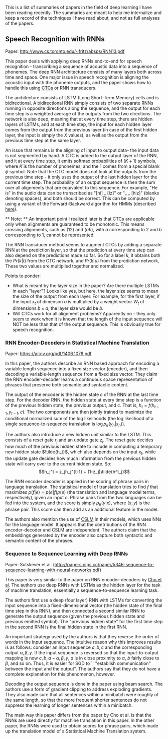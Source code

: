 This is a list of summaries of papers in the field of deep learning I have been reading recently. The summaries are meant to help me internalize and keep a record of the techniques I have read about, and not as full analyses of the papers.

## **Speech Recognition with RNNs**

Paper: http://www.cs.toronto.edu/~fritz/absps/RNN13.pdf

This paper deals with applying deep RNNs end-to-end for speech recognition - transcribing a sequence of acoustic data into a sequence of phonemes. The deep RNN architecture consists of many layers both across time and space. One major issue in speech recognition is aligning the acoustic input with the phoneme outputs, and the paper shows how to handle this using [CTCs](http://www.machinelearning.org/proceedings/icml2006/047_Connectionist_Tempor.pdf) or RNN transducers.

The architecture consists of LSTM (Long Short-Term Memory) cells and is bidirectional. A bidirectional RNN simply consists of two separate RNNs running in opposite directions along the sequence, and the output for each time step is a weighted average of the outputs from the two directions. The network is also deep, meaning that at every time step, there are hidden layers of LSTMs, and at each time step, the input for each hidden layer comes from the output from the previous layer (in case of the first hidden layer, the input is simply the $X$ values), as well as the output from the previous time step at the same layer.

An issue that remains is the aligning of input to output data- the input data is not segmented by hand. A CTC is added to the output layer of the RNN, and it at every time step, it emits softmax probabilities of $(K+1)$ symbols, where $K$ is the number of phonemes, and the 1 comes from a special blank $\phi$  symbol. Note that the CTC model does not look at the outputs from the previous time step - it only uses the output of the last hidden layer for the current time step. The probability of an output sequence is then the sum over all alignments that are equivalent to this sequence. For example, "He is" in the audio data can be transcribed as "[hi] _ [Iz]" or "_ _ [hiz]" (blanks denoting spaces), and both should be correct. This can be computed by using a variant of the Forward-Backward algorithm for HMMs (described [here](http://www.machinelearning.org/proceedings/icml2006/047_Connectionist_Tempor.pdf)).

** Note: ** An important point I realized later is that CTCs are applicable only when alignments are guaranteed to be monotonic. This means crossing alignments, such as $(1 2)$ and $(a b)$, with $a$ corresponding to $2$ and $b$ corresponding to $1$, cannot be represented.

The RNN transducer method seems to augment CTCs by adding a separate RNN at the prediction layer, so that the prediction at every time step can also depend on the predictions made so far. So for a label $k$, it obtains both the $Pr(k|t)$ from the CTC network, and $Pr(k|u)$ from the prediction network, These two values are multiplied together and normalized.

Points to ponder:
* What is meant by the layer size in the paper? Are there multiple LSTMs in each "layer"? Looks like yes, but here, the layer size seems to mean the size of the output from each layer. For example, for the first layer, if the input $x_t$ of dimenson $a$ is multiplied by a weight vector $W_t$ of dimensions $b \times a$, the layer size would be $b$.
* Will CTCs work for all alignment problems? Apparently no - they only seem to work when it is known that the length of the input sequence will NOT be less than that of the output sequence. This is obviously true for speech recognition.



### **RNN Encoder-Decoders in Statistical Machine Translation**

Paper: https://arxiv.org/pdf/1406.1078.pdf

In this paper, the authors describe an RNN based approach for encoding a variable length sequence into a fixed size vector (encoder), and then decoding a variable-length sequence from a fixed size vector. They claim the RNN encoder-decoder learns a continuous space representation of phrases that preserve both semantic and syntactic content.

The output of the encoder is the hidden state $c$ of the RNN at the last time step. For the decoder RNN, the hidden state at every time step is a function of the previous hidden state, the previous output, and $c$. That is, $h_{t} = f(h_{t-1}, y_{t-1}, c)$. The two components are then jointly trained to maximize the conditional normalized sum of the log likelihoods (the log likelihood of a single sequence-to-sequence translation is $\log{p_{\theta}(y_n | x_n)}$).

The authors also introduce a new hidden unit similar to the LSTM. This consists of a reset gate $r_j$ and an update gate $z_j$. The reset gate decides how much of the previous hidden state to include in computing a temporary new hidden state $\tilde{h_t}$, which also depends on the input $x_t$, while the update gate decides how much information from the previous hidden state will carry over to the current hidden state. So: $$h_j^t = z_jh_j^{t-1} + (1-z_j)\tilde{h^t_j}$$

The RNN encoder decoder is applied in the scoring of phrase pairs in language translation. The statistical model of translation tries to find $f$ that maximizes $p(f|e) = p(e|f)p(e)$ (the translation and language model terms, respectively), given an input $e$. Phrase pairs from the two languages can be fed into the system, and the score is simply $p_{\theta}(y|x)$, where $(x, y)$ is the phrase pair. This score can then add as an additional feature in the model.

The authors also mention the use of [CSLM](https://ufal.mff.cuni.cz/pbml/93/art-schwenk.pdf) in their models, which uses NNs for the language model. It appears that the contributions of the RNN encoder-decoder and CSLM are independent. The authors claim that the embeddings generated by the encoder also capture both syntactic and semantic content of the phrases.



### **Sequence to Sequence Learning with Deep RNNs**

Paper: Sutskever et al. (http://papers.nips.cc/paper/5346-sequence-to-sequence-learning-with-neural-networks.pdf)

This paper is very similar to the paper on RNN encoder-decoders by [Cho et al](https://arxiv.org/pdf/1406.1078.pdf). The authors use deep RNNs with LSTMs as the hidden layer for the task of machine translation, essentially a sequence-to-sequence learning task.

The authors first use a deep (four layer) RNN with LSTMs for converting the input sequence into a fixed-dimensional vector (the hidden state of the final time step in this RNN), and then connected a second similar RNN to generate the output sequence (given the previous hidden state and previous emitted symbol). The "previous hidden state" for the first time step in the second RNN is the final hidden state in the first RNN.

An important strategy used by the authors is that they reverse the order of words in the input sequence. The intuitive reason why this improves results is as follows: consider an input sequence $a, b, c$ and the corresponding output $\alpha, \beta, \gamma$. If the input sequence is reversed so that the input-to-output mapping is now $c, b, a - \alpha, \beta, \gamma$, $a$ is in close proximity to $\alpha$, $b$ fairly close to $\beta$, and so on. Thus, it is easier for SGD to `` "establish communication" between the input and the output". The authors say that they do not have a complete explanation for this phenomenon, however.

Decoding the output sequence is done in the paper using beam search. The authors use a form of gradient clipping to address exploding gradients. They also made sure that all sentences within a minibatch were roughly of the same length, so that the more frequent shorter sentences do not suppress the learning of longer sentences within a minibatch.

The main way this paper differs from the paper by Cho et al. is that the RNNs are used directly for machine translation in this paper. In the other paper, the RNNs were used to obtain scores for phrase pairs, which made up the translation model of a Statistical Machine Translation system.
